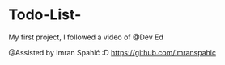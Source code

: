 # Todo-List-
My first project, I followed a video of @Dev Ed

@Assisted by Imran Spahić :D
https://github.com/imranspahic

